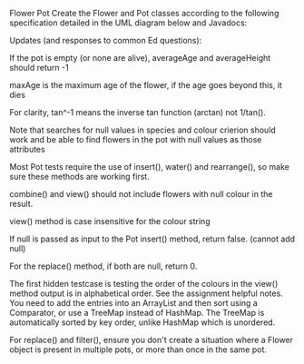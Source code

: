 Flower Pot
Create the Flower and Pot classes according to the following specification detailed in the UML diagram below and Javadocs:

Updates (and responses to common Ed questions):

If the pot is empty (or none are alive), averageAge and averageHeight should return -1

maxAge is the maximum age of the flower, if the age goes beyond this, it dies

For clarity, tan^-1 means the inverse tan function (arctan) not 1/tan().

Note that searches for null values in species and colour crierion should work and be able to find flowers in the pot with null values as those attributes

Most Pot tests require the use of insert(), water() and rearrange(), so make sure these methods are working first.

combine() and view() should not include flowers with null colour in the result.

view() method is case insensitive for the colour string

If null is passed as input to the Pot insert() method, return false. (cannot add null)

For the replace() method, if both are null, return 0.

The first hidden testcase is testing the order of the colours in the view() method output is in alphabetical order. See the assignment helpful notes. You need to add the entries into an ArrayList and then sort using a Comparator, or use a TreeMap instead of HashMap. The TreeMap is automatically sorted by key order, unlike HashMap which is unordered.

For replace() and filter(), ensure you don't create a situation where a Flower object is present in multiple pots, or more than once in the same pot.
